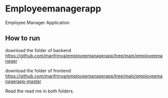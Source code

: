 # Employeemanagerapp
Employee Manager Application

## How to run
download the folder of backend
https://github.com/manfrinva/employeemanagerapp/tree/main/employeemanager

download the folder of frontend
https://github.com/manfrinva/employeemanagerapp/tree/main/employeemanagerapp-master

Read the read me in both folders.
